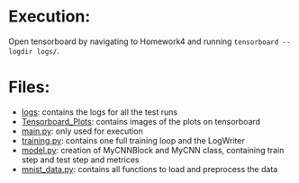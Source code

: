 # Execution:
Open tensorboard by navigating to Homework4 and running `tensorboard --logdir logs/`.<br />

# Files: 
* [logs](logs): contains the logs for all the test runs
* [Tensorboard_Plots](Tensorboard_Plots): contains images of the plots on tensorboard
* [main.py](main.py): only used for execution
* [training.py](training.py): contains one full training loop and the LogWriter
* [model.py](model.py): creation of MyCNNBlock and MyCNN class, containing train step and test step and metrices
* [mnist_data.py](mnist_data.py): contains all functions to load and preprocess the data
